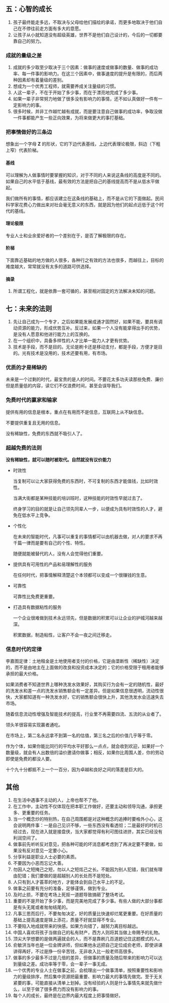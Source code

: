 ## 五：心智的成长
1. 孩子最终能走多远，不取决与父母给他们描绘的承诺，而更多地取决于他们自己在不停往前走方面有多大的意愿。
2. 让孩子从小就知道没有超级英雄，世界不是他们自己设计的，今后的一切都要靠自己的努力。

### 成就的量级之差
1. 成就的多少取至少取决于三个因素：做事的速度或做事的数量、做事的成功率、每一件事的影响力。在这三个因素中，做事速度的提升是有限的，而后两种因素却有着量级的差别。
2. 想成为一个优秀工程师，就需要养成关注量级的习惯。
3. 人这一辈子，不在于开始了多少事，而在于漂亮地完成了多少事。
4. 如果一辈子非常努力地做了很多没有影响力的事情，还不如认真做好一件有一定影响力的事。
5. 很多时候，并非工作越忙越有成就，而是要注意自己做事的成功率，争取没做一件事都能产生一些正向效果，为将来做更大的事打基础。

### 把事情做好的三条边
想象出一个字母 **Z** 的形状，它的下边代表基线，上边代表理论极限，斜边（下粗上窄）代表阶梯。

#### 基线
可以理解为人做事情时要掌握的知识，对于不同的人来说这条线的高度是不同的。如果自己的水平低于基线，最有效的方法是把自己的基线提高而不是从低水平做起。

我们做所有的事情，都应该建立在这条线的基础上，而不是从它的下面做起。民间科学家花费心力做出来对社会毫无意义的东西，就是因为他们的起点远低于这个时代的基线。

#### 理论极限
专业人士和业余爱好者的一个差别在于，是否了解极限的存在。

#### 阶梯
下面靠近基础的地方做的人很多，各种行之有效的方法也很多，而越往上，目标的难度越大，常常就没有太多的道路可供选择。

#### 摘录
1. 所谓工程化，就是依靠一套可循的，甚至相对固定的方法解决未知的问题。

## 七：未来的法则
1. 先让自己成为一个专才，之后如果能发展成通才固然好，如果不能，要具有调动资源的能力，形成优势互补。反过来，如果一个人没有能拿得出手的优势，是没有人愿意和他进行能力上的互换的。
2. 在一个组织中，具备多样性的人才比单一能力人才更有优势。
3. 技术是手段，而不是目的。无论是刷卡还是移动支付，都是手段，方便才是目的。光有技术是没用的，技术还要有用，有市场。

### 优质的才是稀缺的
未来是一个过剩的时代，最宝贵的是人的时间。不要花太多功夫读那些免费、廉价但是质量低的内容，读它们不仅浪费时间，甚至会误导我们。

### 免费时代的赢家和输家
提供有用的信息是根本，重点在有用而不是信息，互联网上从不缺信息。

不要提供重复且无用的信息。

没有稀缺性，免费的东西就不吸引人了。

### 超越免费的法则

**没有稀缺性，就可以随时被取代。自然就没有议价能力**

- 时效性

  当复制可以让大家获得免费的东西时，不可复制的东西才能值钱，比如时效性。

  当满大街都是某种技能的培训班时，这种技能的时效性早就过去了。

  终身学习的目的就是让自己领先同辈人一步，以便成为具有时效性的人才，避免在低水平上竞争。

- 个性化

  在未来的智能时代，凡事可以重复的事情都可以由机器去做，对人的要求不再千篇一律而是要有自己的个性、特性。

  随便就能被替代的人，没有人会觉得他们重要。

- 提供具有可用性的产品和易理解性的服务

  在任何时代，把事情解释清楚这个本领都可以变成一个很赚钱的生意。

- 可靠性

  可靠性比免费更重要。

- 打造具有数据粘性的服务

  一个企业很难做到技术永远领先，但是数据的积累可以让企业的护城河越来越深。

  积累数据，制造粘性，让客户不会一夜之间迁移走。

### 信息时代的定律

李嘉图定律：土地租金是土地使用者支付的价格，它是由垄断性（稀缺性）决定的，而不是由地主在上面做的改良和投资成本决定的；它的价格受限于租用者能够承担的最大价格。

如果消费者不知道世界上哪种洗发水效果好，其购买行为会有一定的随机性，最好的洗发水和差一点的洗发水销售额会有一定差异。但是如果信息很透明，流动性很快，大家都知道有一种洗发水好，它的销售额会很快上升，其他洗发水会迅速失去市场。

随着信息流动性增强及智能技术的提高，行业里不再需要四流、五流的从业者了。

领头羊很容易实现赢者通吃。

在市场上，第二名永远拿不到第一名的估值，第三名之后的价值几乎等于零。

作为个体，如果你能比同行的平均水平好那么一点点，就会收到欢迎，如果好一个数量级，就会有人出数倍的溢价邀请你做事；相反，如果你比周围人差，你的劳动即使是免费的都没人要。

十个九十分都抵不上一个一百分，因为卓越和良好之间的落差是巨大的。
## 其他

1. 在生活中遇事不主动的人，上帝也帮不了他。
2. 在工作中，主动性不仅体现在把本职工作做好，还要主动和领导沟通，承担更多、更重要的任务。
3. 当一个概念炒的特别热，在自己周围都是对这种概念的追捧时要格外小心，这会说明两件事：一是自己见识不够，一些东西没有看透彻；二是最好的时机已经过去，现在进入就是接盘侠，当大家都觉得有利可图往进挤，其实已经没有利润空间了。
4. 做事前先听听反对意见，把各种可能的坏消息都考虑到了再决定要不要做，如果没有反对意见一定要小心。
5. 分享利益是职业人士必要的素质。
6. 不要因为小恶而忘记大善。
7. 勿因人之短掩己之短，勿以人之短炫己之长。不能因为别人犯错，我们就有理由犯错；我们要做的是超越别人的长处而不是短处。
8. 人只有到人才荟萃的地方，才能体会到自己水平上的不足。
9. 做事之前要有充分的准备，足够谨慎，做到专业。
10. 及时止损，不要在考场上死抠一道题导致搞砸了整场考试。
11. 重要的不是开始了多少事，而是完美地完成了多少事。有些人做的大部分事都是有头无尾或者匆匆结尾的。
12. 凡事三思而后行，不要匆匆决定，好的质量比快速却烂尾更重要。在好质量的基础上提高速度是锦上添花，质量不好就显得不专业。
13. 不要陷入地成就带来的快感。如果方向错了，越努力离目标越远。
14. 中国人喜欢将孩子当做自己的私有财产，西方人则将其当做上帝赐予的礼物。
15. 顶尖大学想要的是做两遍就会的人，而不是靠刷几百道题记住这题模式的人。
16. 俞敏洪当年也是一位金牌讲师，但如果他永远把自己定位成俞老师，即使讲课讲得再好，不过是挣一份辛苦钱，无非收入比一般老师高很多。
17. 做事的多少最多不过是几倍的差异，但做事的质量及随后带来的影响力可以达到量级之差。成功率等于零，会一辈子一事无成。
18. 一个优秀的专业人士在做事之前，会梳理出一个做事清单，按照重要性和影响力的量级排序，然后集中资源把最重要、影响力最大的事情先做完。至于无关紧要的事，可能直接从清单上划掉。没有经验的人则是什么事情先来就先做什么，以至于做了很多费力而没有影响力的事。
19. 每个人的成长，最终是在边界内最大程度上把事情做好。


